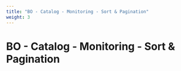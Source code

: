 ```yaml
---
title: "BO - Catalog - Monitoring - Sort & Pagination"
weight: 3
---
```


# BO - Catalog - Monitoring - Sort & Pagination
